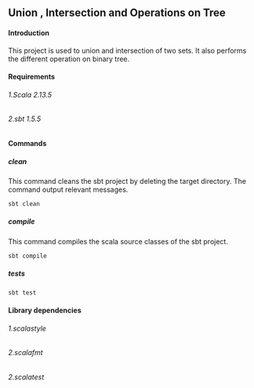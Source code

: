 ## Union , Intersection and Operations on Tree
#### Introduction
This project is used to union and intersection of two sets.
It also performs the different operation on binary tree.


#### Requirements
###### 1.Scala 2.13.5
###### 2.sbt 1.5.5

#### Commands
##### clean

This command cleans the sbt project by deleting the target directory. The command output relevant messages.

```bash
sbt clean 
```
##### compile 
This command compiles the scala source classes of the sbt project.
```bash
sbt compile
```

##### tests

```bash
sbt test
```
#### Library dependencies
###### 1.scalastyle
###### 2.scalafmt
###### 2.scalatest
